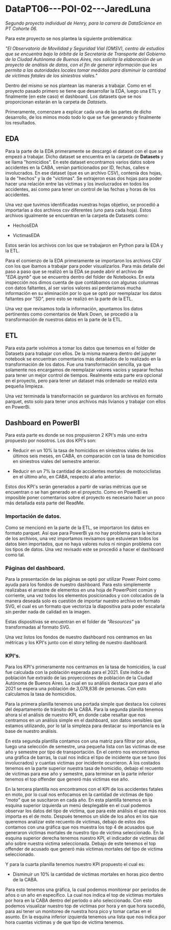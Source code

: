 # DataPT06---POI-02---JaredLuna
*Segundo proyecto individual de Henry, para la carrera de DataScience en PT Cohorte 06.*

Para este proyecto se nos plantea la siguiente problemática:

*"El Observatorio de Movilidad y Seguridad Vial (OMSV), centro de estudios que se encuentra bajo la órbita de la Secretaría de Transporte del Gobierno de la Ciudad Autónoma de Buenos Aires, nos solicita la elaboración de un proyecto de análisis de datos, con el fin de generar información que les permita a las autoridades locales tomar medidas para disminuir la cantidad de víctimas fatales de los siniestros viales."*

Dentro del mismo se nos plantean las maneras a trabajar. Como en el proyecto pasado primero se tiene que desarrollar la EDA, luego una ETL y finalmente (en este caso) el dashboard. Los datasets que se nos proporcionan estarán en la carpeta de *Datasets*.

Primeramente, comenzare a explicar cada una de las partes de dicho desarrollo, de los mimos modo todo lo que se fue generando y finalmente los resultados.

## EDA

Para la parte de la EDA primeramente se descargó el dataset con el que se empezó a trabajar. Dicho dataset se encuentra en la carpeta de **Datasets** y se llama "homicidios". En este dataset encontramos varios datos sobre accidentes en la CABA, venían particionados por ID, fechas, calles e involucrados. En ese dataset (que es un archivo CSV), contenía dos hojas, la de "hechos" y la de "victimas". Se extrajeron esas dos hojas para poder hacer una relación entre las víctimas y los involucrados en todos los accidentes, así como para tener un control de las fechas y horas de los accidentes.

Una vez que tuvimos identificadas nuestras hojas objetivo, se procedió a importarlas a dos archivos csv diferentes (uno para cada hoja). Estos archivos igualmente se encuentran en la carpeta de Datasets como:

- HechosEDA

- VictimasEDA

Estos serán los archivos con los que se trabajaron en Python para la EDA y la ETL.

Para el comienzo de la EDA primeramente se importaron los archivos CSV con los que íbamos a trabajar para poder visualizarlos. Para más detalle del paso a paso que se realizó en la EDA se puede abrir el archivo de *"EDA.ipynb"* que se encuentra dentro del folder de Notebooks. En esta inspección nos dimos cuenta de que contábamos con algunas columnas con datos faltantes, al ser varios valores así perderíamos mucha información en su eliminación por lo que se optó por reemplazar los datos faltantes por "SD", pero esto se realizó en la parte de la ETL. 

Una vez que revisamos toda la información, apuntamos los datos pertinentes como comentarios de Mark Down, se procedió a la transformación de nuestros datos en la parte de la ETL.

## ETL

Para esta parte volvimos a tomar los datos que tenemos en el folder de Datasets para trabajar con ellos. De la misma manera dentro del jupyter notebook se encuentran comentarios más detallados de lo realizado en la transformación de los datos. Fue una transformación sencilla, ya que solamente nos encargamos de reemplazar valores vacíos y separar fechas para tener un mejor control de tiempos. Realmente esta parte era opcional en el proyecto, pero para tener un dataset más ordenado se realizó esta pequeña limpieza.

Una vez terminada la transformación se guardaron los archivos en formato parquet, esto solo para tener unos archivos más livianos y trabajar con ellos en PowerBi.


## Dashboard en PowerBI

Para esta parte es donde se nos propusieron 2 KPI's más uno extra propuesto por nosotros. Los dos KPI's son:

- Reducir en un 10% la tasa de homicidios en siniestros viales de los últimos seis meses, en CABA, en comparación con la tasa de homicidios en siniestros viales del semestre anterior.

- Reducir en un 7% la cantidad de accidentes mortales de motociclistas en el último año, en CABA, respecto al año anterior.

Estos dos KPI's serán generados a partir de varias métricas que se encuentran o se han generado en el proyecto. Como en PowerBi es imposible poner comentarios sobre el proyecto es necesario hacer un poco más detallada esta parte del ReadMe.

### Importación de datos.

Como se mencionó en la parte de la ETL, se importaron los datos en formato parquet. Así que para PowerBi ya no hay problema para la lectura de los archivos, una vez importamos revisamos que estuvieran todos los datos bien importados, que no haya valores nulos ni ningún problema con los tipos de datos. Una vez revisado este se procedió a hacer el dashboard como tal.

### Páginas del dashboard.

Para la presentación de las páginas se optó por utilizar Power Point como ayuda para los fondos de nuestro dashboard. Para esto simplemente realizabas el arrastre de elementos en una hoja de PowerPoint común y corriente, una vez todos los elementos posicionados y con colocados de la manera deseada solo es cuestión de importar nuestro archivo en formato SVG, el cual es un formato que vectoriza la diapositiva para poder escalarla sin perder nada de calidad en la imagen.

Estas dispositivas se encuentran en el folder de *"Resources"* ya transformadas al formato SVG. 

Una vez listos los fondos de nuestro dashboard nos centramos en las métricas y los KPI's junto con el story telling de nuestro dashboard.

### KPI's.

Para los KPI's primeramente nos centramos en la tasa de homicidios, la cual fue calculada con la población esperada para el 2021. Este índice de población fue extraído de las proyecciones de población de la Ciudad Autónoma de Buenos Aires. La cual en su análisis destaca que para el año 2021 se espera una población de 3,078,836 de personas. Con esto calculamos la tasa de homicidios.

Para la primera planilla tenemos una portada simple que destaca los colores del departamento de tránsito de la CABA. Para la segunda planilla tenemos ahora sí el análisis de nuestro KPI, en donde cabe resaltar que nos centramos en un análisis simple en el dashboard, son datos sensibles que estamos utilizando, por lo tal la simpleza para destacar su importancia es la base de nuestro análisis.

En esta segunda plantilla contamos con una matriz para filtrar por años, luego una selección de semestre, una pequeña lista con las victimas de ese año y semestre por tipo de transportación. En el centro nos encontramos una gráfica de barras, la cual nos indica el tipo de incidente que se tuvo (los involucrados) y cuantas victimas por incidente ocurrieron. A los costados tenemos en la parte superior nuestra tasa de homicidio, debajo el recuento de victimas para ese año y semestre, para terminar en la parte inferior tenemos el top offender que generó más victimas ese año. 

En la tercera plantilla nos encontramos con el KPI de los accidentes fatales en moto, por lo cual nos enfocamos en la cantidad de victimas de tipo *”moto”* que se suscitaron en cada año.  En esta plantilla tenemos en la esquina superior izquierda un menú desplegable en el cual podemos observar los datos del tipo de víctima, que para este análisis el que más nos importa es el de moto. Después tenemos un slide de los años en los que queremos analizar este recuento de víctimas, debajo de estos dos contamos con una gráfica que nos muestra los top 4 de acusados que generaron victimas mortales de nuestro tipo de victima seleccionado. En la esquina superior derecha tenemos nuestro KPI, el indicador de victimas del año sobre nuestra victima seleccionada. Debajo de este tenemos el top offender de acusado que generó más víctimas mortales del tipo de victima seleccionado. 

Y para la cuarta planilla tenemos nuestro KPI propuesto el cual es:

- Disminuir un 10% la cantidad de victimas mortales en horas pico dentro de la CABA.

Para esto tenemos una gráfica, la cual podemos monitorear por periodos de años o un año en específico. La cual nos indica el top de victimas mortales por hora en la CABA dentro del periodo o año seleccionado. Con esto podemos visualizar nuestro top de victimas por hora y en que hora sucedió, para así tener un monitoreo de nuestra hora pico y tomar cartas en el asunto. En la esquina inferior izquierda tenemos una lista que nos indica por hora cuantas victimas y de que tipo de victima tenemos.
